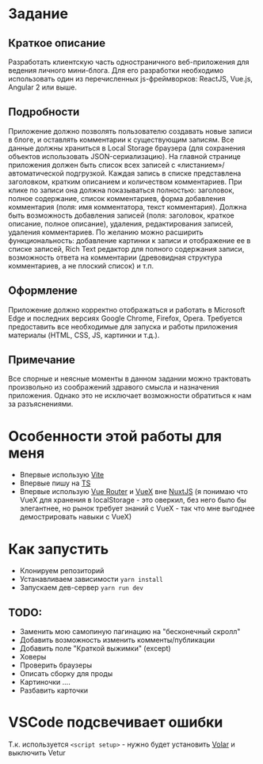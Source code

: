 # Задание

## Краткое описание

Разработать клиентскую часть одностраничного веб-приложения для ведения личного мини-блога. Для его разработки необходимо использовать один из перечисленных js-фреймворков: ReactJS, Vue.js, Angular 2 или выше.

## Подробности

Приложение должно позволять пользователю создавать новые записи в блоге, и оставлять комментарии к существующим записям. Все данные должны храниться в Local Storage браузера (для сохранения объектов использовать JSON-сериализацию).
На главной странице приложения должен быть список всех записей с «листанием»/автоматической подгрузкой. Каждая запись в списке представлена заголовком, кратким описанием и количеством комментариев. При клике по записи она должна показываться полностью: заголовок, полное содержание, список комментариев, форма добавления комментария (поля: имя комментатора, текст комментария). Должна быть возможность добавления записей (поля: заголовок, краткое описание, полное описание), удаления, редактирования записей, удаления комментариев.
По желанию можно расширить функциональность: добавление картинки к записи и отображение ее в списке записей, Rich Text редактор для полного содержания записи, возможность ответа на комментарии (древовидная структура комментариев, а не плоский список) и т.п.

## Оформление

Приложение должно корректно отображаться и работать в Microsoft Edge и последних версиях Google Chrome, Firefox, Opera. Требуется предоставить все необходимые для запуска и работы приложения материалы (HTML, CSS, JS, картинки и т.д.).

## Примечание

Все спорные и неясные моменты в данном задании можно трактовать произвольно из соображений здравого смысла и назначения приложения. Однако это не исключает возможности обратиться к нам за разъяснениями.

# Особенности этой работы для меня

- Впервые использую [Vite](https://vitejs.dev/)
- Впервые пишу на [TS](https://www.typescriptlang.org/)
- Впервые использую [Vue Router](https://router.vuejs.org/) и [VueX](https://vuex.vuejs.org/) вне [NuxtJS](https://nuxtjs.org/) (я понимаю что VueX для хранения в localStorage - это оверкил, без него было бы элегантнее, но рынок требует знаний с VueX - так что мне выгоднее демострировать навыки с VueX)

# Как запустить

- Клонируем репозиторий
- Устанавливаем зависимости
  `yarn install`
- Запускаем дев-сервер
  `yarn run dev`

## TODO:

- Заменить мою самопиную пагинацию на "бесконечный скролл"
- Добавить возможность изменить комменты/публикации
- Добавить поле "Краткой выжимки" (except)
- Ховеры
- Проверить браузеры
- Описать сборку для проды
- Картиночки
  ....
- Разбавить карточки

# VSCode подсвечивает ошибки

Т.к. используется `<script setup>` - нужно будет установить [Volar](https://marketplace.visualstudio.com/items?itemName=johnsoncodehk.volar) и выключить Vetur
